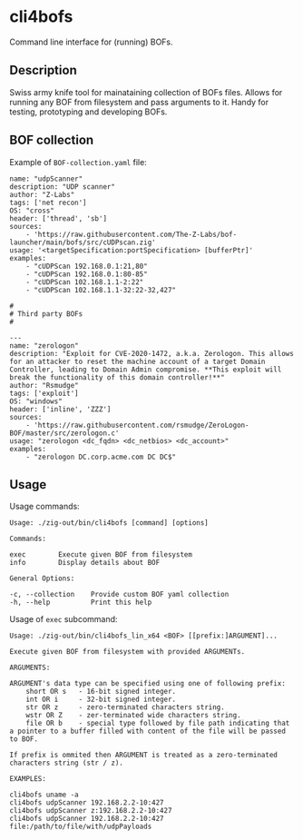 # cli4bofs 

Command line interface for (running) BOFs.

## Description

Swiss army knife tool for mainataining collection of BOFs files. Allows for running any BOF from filesystem and pass arguments to it. Handy for testing, prototyping and developing BOFs.

## BOF collection

Example of `BOF-collection.yaml` file:

```
name: "udpScanner"
description: "UDP scanner"
author: "Z-Labs"
tags: ['net recon']
OS: "cross"
header: ['thread', 'sb']
sources:
    - 'https://raw.githubusercontent.com/The-Z-Labs/bof-launcher/main/bofs/src/cUDPscan.zig'
usage: '<targetSpecification:portSpecification> [bufferPtr]'
examples:
    - "cUDPScan 192.168.0.1:21,80"
    - "cUDPScan 192.168.0.1:80-85"
    - "cUDPScan 102.168.1.1-2:22"
    - "cUDPScan 102.168.1.1-32:22-32,427"

#
# Third party BOFs
#

---
name: "zerologon"
description: "Exploit for CVE-2020-1472, a.k.a. Zerologon. This allows for an attacker to reset the machine account of a target Domain Controller, leading to Domain Admin compromise. **This exploit will break the functionality of this domain controller!**"
author: "Rsmudge"
tags: ['exploit']
OS: "windows"
header: ['inline', 'ZZZ']
sources:
    - 'https://raw.githubusercontent.com/rsmudge/ZeroLogon-BOF/master/src/zerologon.c'
usage: "zerologon <dc_fqdn> <dc_netbios> <dc_account>"
examples:
    - "zerologon DC.corp.acme.com DC DC$"
```

## Usage

Usage commands:

```
Usage: ./zig-out/bin/cli4bofs [command] [options]

Commands:

exec		Execute given BOF from filesystem
info		Display details about BOF

General Options:

-c, --collection	Provide custom BOF yaml collection
-h, --help		    Print this help
```

Usage of `exec` subcommand:

```
Usage: ./zig-out/bin/cli4bofs_lin_x64 <BOF> [[prefix:]ARGUMENT]...

Execute given BOF from filesystem with provided ARGUMENTs.

ARGUMENTS:

ARGUMENT's data type can be specified using one of following prefix:
	short OR s	 - 16-bit signed integer.
	int OR i	 - 32-bit signed integer.
	str OR z	 - zero-terminated characters string.
	wstr OR Z	 - zer-terminated wide characters string.
	file OR b	 - special type followed by file path indicating that a pointer to a buffer filled with content of the file will be passed to BOF.

If prefix is ommited then ARGUMENT is treated as a zero-terminated characters string (str / z).

EXAMPLES:

cli4bofs uname -a
cli4bofs udpScanner 192.168.2.2-10:427
cli4bofs udpScanner z:192.168.2.2-10:427
cli4bofs udpScanner 192.168.2.2-10:427 file:/path/to/file/with/udpPayloads
```

